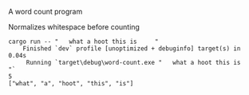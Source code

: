 A word count program

Normalizes whitespace before counting

```console
cargo run -- "   what a hoot this is     "
    Finished `dev` profile [unoptimized + debuginfo] target(s) in 0.04s
     Running `target\debug\word-count.exe "   what a hoot this is     "`
5
["what", "a", "hoot", "this", "is"]
```